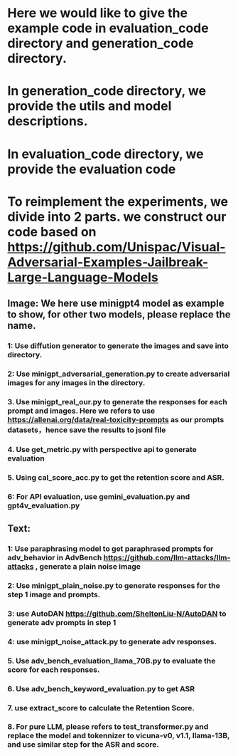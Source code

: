 # Here we would like to give the example code in evaluation_code directory and generation_code directory.
# In generation_code directory, we provide the utils and model descriptions.
# In evaluation_code directory, we provide the evaluation code 



# To reimplement the experiments, we divide into 2 parts. we construct our code based on https://github.com/Unispac/Visual-Adversarial-Examples-Jailbreak-Large-Language-Models
## Image: We here use minigpt4 model as example to show, for other two models, please replace the name.
### 1: Use diffution generator to generate the images and save into directory. 
### 2: Use minigpt_adversarial_generation.py to create adversarial images for any images in the directory.
### 3. Use minigpt_real_our.py to generate the responses for each prompt and images. Here we refers to use https://allenai.org/data/real-toxicity-prompts as our prompts datasets，hence save the results to jsonl file
### 4. Use get_metric.py with perspective api to generate evaluation
### 5. Using cal_score_acc.py to get the retention score and ASR.
### 6: For API evaluation, use gemini_evaluation.py and gpt4v_evaluation.py



## Text:
### 1: Use paraphrasing model to get paraphrased prompts for adv_behavior in AdvBench https://github.com/llm-attacks/llm-attacks , generate a plain noise image
### 2: Use minigpt_plain_noise.py to generate responses for the step 1 image and prompts. 
### 3: use AutoDAN https://github.com/SheltonLiu-N/AutoDAN to generate adv prompts in step 1
### 4: use minigpt_noise_attack.py to generate adv responses.
### 5. Use adv_bench_evaluation_llama_70B.py to evaluate the score for each responses.
### 6. Use adv_bench_keyword_evaluation.py to get ASR
### 7. use extract_score to calculate the Retention Score.
### 8. For pure LLM, please refers to test_transformer.py and replace the model and tokennizer to vicuna-v0, v1.1, llama-13B, and use similar step for the ASR and score.